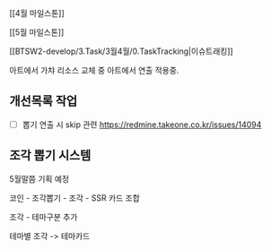
[[4월 마일스톤]]

[[5월 마일스톤]]


[[BTSW2-develop/3.Task/3월4월/0.TaskTracking|이슈트래킹]] 



아트에서 가챠 리소스 교체 중
아트에서 연출 적용중. 

## 개선목록 작업
- [ ] 뽑기 연출 시 skip 관련 https://redmine.takeone.co.kr/issues/14094



## 조각 뽑기 시스템 
5월말쯤 기획 예정

코인 - 조각뽑기 - 조각 - SSR 카드 조합

조각 - 테마구분 추가

테마별 조각 -> 테마카드

